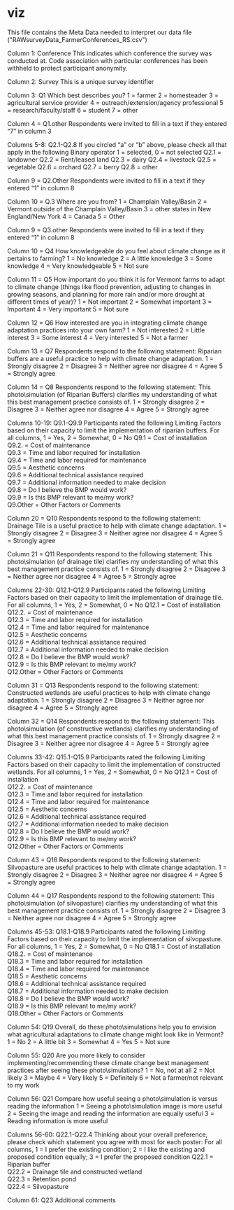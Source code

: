 # viz

This file contains the Meta Data needed to interpret our data file ("RAWsurveyData_FarmerConferences_RS.csv")

Column 1: Conference
This indicates which conference the survey was conducted at. Code association with particular conferences has been withheld to protect participant anonymity.

Column 2: Survey
This is a unique survey identifier

Column 3: Q1
Which best describes you?
1 = farmer
2 = homesteader
3 = agricultural service provider
4 = outreach/extension/agency professional
5 = research/faculty/staff
6 = student
7 = other

Column 4 = Q1.other
Respondents were invited to fill in a text if they entered “7” in column 3

Columns 5-8: Q2.1-Q2.8
If you circled “a” or “b” above, please check all that apply in the following
Binary operator 1 = selected, 0 = not selected
Q2.1 = landowner
Q2.2 = Rent/leased land
Q2.3 = dairy
Q2.4 = livestock
Q2.5 = vegetable
Q2.6 = orchard
Q2.7 = berry
Q2.8 = other

Column 9 = Q2.Other
Respondents were invited to fill in a text if they entered “1” in column 8

Column 10 = Q.3
Where are you from?
1 = Champlain Valley/Basin
2 = Vermont outside of the Champlain Valley/Basin
3 = other states in New England/New York
4 = Canada
5 = Other

Column 9 = Q3.other
Respondents were invited to fill in a text if they entered “1” in column 8

Column 10 = Q4 
How knowledgeable do you feel about climate change as it pertains to farming?
1 = No knowledge
2 = A little knowledge
3 = Some knowledge
4 = Very knowledgeable
5 = Not sure

Column 11 = Q5
How important do you think it is for Vermont farms to adapt to climate change (things like flood prevention, adjusting to changes in growing seasons, and planning for more rain and/or more drought at different times of year)?
1 = Not important
2 = Somewhat important
3 = Important
4 = Very important
5 = Not sure

Column 12 = Q6
How interested are you in integrating climate change adaptation practices into your own farm?
1 = Not interested
2 = Little interest
3 = Some interest
4 = Very interested
5 = Not a farmer

Column 13 = Q7
Respondents respond to the following statement: Riparian buffers are a useful practice to help with climate change adaptation.
1 = Strongly disagree
2 = Disagree
3 = Neither agree nor disagree
4 = Agree
5 = Strongly agree

Column 14 = Q8
Respondents respond to the following statement: This photo\simulation (of Riparian Buffers) clarifies my understanding of what this best management practice consists of.
1 = Strongly disagree
2 = Disagree
3 = Neither agree nor disagree
4 = Agree
5 = Strongly agree

Columns 10-19: Q9.1-Q9.9
Participants rated the following Limiting Factors based on their capacity to limit the implementation of riparian buffers.
For all columns, 1 = Yes, 2 = Somewhat, 0 = No
Q9.1 = Cost of installation			
Q9.2. = Cost of maintenance			
Q9.3 = Time and labor required for installation			
Q9.4 = Time and labor required for maintenance			
Q9.5 = Aesthetic concerns			
Q9.6 = Additional technical assistance required			
Q9.7 = Additional information needed to make decision			
Q9.8 = Do I believe the BMP would work?			
Q9.9 = Is this BMP relevant to me/my work?			
Q9.Other = Other Factors or Comments

Column 20 = Q10
Respondents respond to the following statement: Drainage Tile is a useful practice to help with climate change adaptation.
1 = Strongly disagree
2 = Disagree
3 = Neither agree nor disagree
4 = Agree
5 = Strongly agree

Column 21 = Q11
Respondents respond to the following statement: This photo\simulation (of drainage tile) clarifies my understanding of what this best management practice consists of.
1 = Strongly disagree
2 = Disagree
3 = Neither agree nor disagree
4 = Agree
5 = Strongly agree

Columns 22-30: Q12.1-Q12.9
Participants rated the following Limiting Factors based on their capacity to limit the implementation of drainage tile.
For all columns, 1 = Yes, 2 = Somewhat, 0 = No
Q12.1 = Cost of installation			
Q12.2. = Cost of maintenance			
Q12.3 = Time and labor required for installation			
Q12.4 = Time and labor required for maintenance			
Q12.5 = Aesthetic concerns			
Q12.6 = Additional technical assistance required			
Q12.7 = Additional information needed to make decision			
Q12.8 = Do I believe the BMP would work?			
Q12.9 = Is this BMP relevant to me/my work?			
Q12.Other = Other Factors or Comments

Column 31 = Q13
Respondents respond to the following statement: Constructed wetlands are useful practices to help with climate change adaptation.
1 = Strongly disagree
2 = Disagree
3 = Neither agree nor disagree
4 = Agree
5 = Strongly agree

Column 32 = Q14
Respondents respond to the following statement: This photo\simulation (of constructive wetlands) clarifies my understanding of what this best management practice consists of.
1 = Strongly disagree
2 = Disagree
3 = Neither agree nor disagree
4 = Agree
5 = Strongly agree

Columns 33-42: Q15.1-Q15.9
Participants rated the following Limiting Factors based on their capacity to limit the implementation of constructed wetlands.
For all columns, 1 = Yes, 2 = Somewhat, 0 = No
Q12.1 = Cost of installation			
Q12.2. = Cost of maintenance			
Q12.3 = Time and labor required for installation			
Q12.4 = Time and labor required for maintenance			
Q12.5 = Aesthetic concerns			
Q12.6 = Additional technical assistance required			
Q12.7 = Additional information needed to make decision			
Q12.8 = Do I believe the BMP would work?			
Q12.9 = Is this BMP relevant to me/my work?			
Q12.Other = Other Factors or Comments

Column 43 = Q16
Respondents respond to the following statement: Silvopasture are useful practices to help with climate change adaptation.
1 = Strongly disagree
2 = Disagree
3 = Neither agree nor disagree
4 = Agree
5 = Strongly agree

Column 44 = Q17
Respondents respond to the following statement: This photo\simulation (of silvopasture) clarifies my understanding of what this best management practice consists of.
1 = Strongly disagree
2 = Disagree
3 = Neither agree nor disagree
4 = Agree
5 = Strongly agree

Columns 45-53: Q18.1-Q18.9
Participants rated the following Limiting Factors based on their capacity to limit the implementation of silvopasture.
For all columns, 1 = Yes, 2 = Somewhat, 0 = No
Q18.1 = Cost of installation			
Q18.2. = Cost of maintenance			
Q18.3 = Time and labor required for installation			
Q18.4 = Time and labor required for maintenance			
Q18.5 = Aesthetic concerns			
Q18.6 = Additional technical assistance required			
Q18.7 = Additional information needed to make decision			
Q18.8 = Do I believe the BMP would work?			
Q18.9 = Is this BMP relevant to me/my work?			
Q18.Other = Other Factors or Comments

Column 54: Q19
Overall, do these photo\simulations help you to envision what agricultural adaptations to climate change might look like in Vermont?
1 = No
2 = A little bit
3 = Somewhat
4 = Yes
5 = Not sure
 
Column 55: Q20
Are you more likely to consider implementing/recommending these climate change best management practices after seeing these photo\simulations?
1 = No, not at all
2 = Not likely
3 = Maybe
4 = Very likely
5 = Definitely
6 = Not a farmer/not relevant to my work

Column 56: Q21
Compare how useful seeing a photo\simulation is versus reading the information 
1 = Seeing a photo\simulation image is more useful
2 = Seeing the image and reading the information are equally useful
3 = Reading information is more useful

Columns 56-60: Q22.1-Q22.4
Thinking about your overall preference, please check which statement you agree with most for each poster:
For all columns, 1 = I prefer the existing condition; 2 = I like the existing and proposed condition equally; 3 = I prefer the proposed condition
Q22.1 = Riparian buffer			
Q22.2 = Drainage tile and constructed wetland			
Q22.3 = Retention pond			
Q22.4 = Silvopasture			

Column 61: Q23
Additional comments
